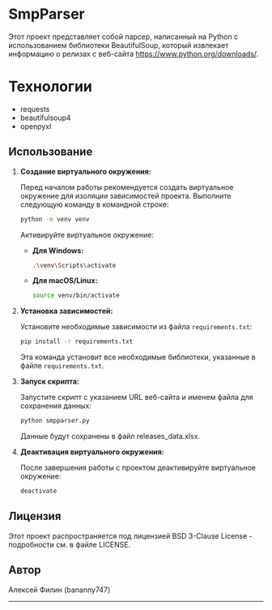 # SmpParser

Этот проект представляет собой парсер, написанный на Python с использованием библиотеки BeautifulSoup, который извлекает информацию о релизах с веб-сайта https://www.python.org/downloads/.

# Технологии

- requests
- beautifulsoup4
- openpyxl

## Использование

1. **Создание виртуального окружения:**

    Перед началом работы рекомендуется создать виртуальное окружение для изоляции зависимостей проекта. Выполните следующую команду в командной строке:

    ```bash
    python -m venv venv
    ```

    Активируйте виртуальное окружение:

    - **Для Windows:**

        ```bash
        .\venv\Scripts\activate
        ```

    - **Для macOS/Linux:**

        ```bash
        source venv/bin/activate
        ```

2. **Установка зависимостей:**

    Установите необходимые зависимости из файла `requirements.txt`:

    ```bash
    pip install -r requirements.txt
    ```

    Эта команда установит все необходимые библиотеки, указанные в файле `requirements.txt`.

3. **Запуск скрипта:**

    Запустите скрипт с указанием URL веб-сайта и именем файла для сохранения данных:

    ```bash
    python smpparser.py
    ```

    Данные будут сохранены в файл releases_data.xlsx.

4. **Деактивация виртуального окружения:**

    После завершения работы с проектом деактивируйте виртуальное окружение:

    ```bash
    deactivate
    ```

## Лицензия
    
Этот проект распространяется под лицензией BSD 3-Clause License - подробности см. в файле LICENSE.


## Автор

Алексей Филин (bananny747)


---
